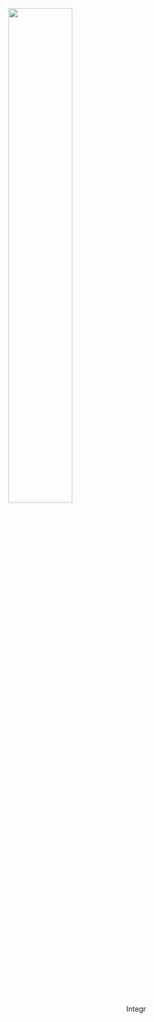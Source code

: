 <p align="left">
<img src="http://github-profile-summary-cards.vercel.app/api/cards/stats?username=Integr-0&theme=aura" width="50%"/></p>
<p align="center">Integr</p>
